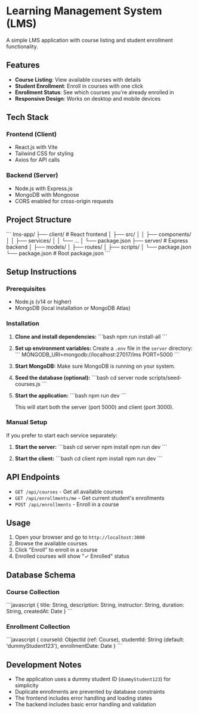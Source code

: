 # Learning Management System (LMS)

A simple LMS application with course listing and student enrollment functionality.

## Features

- **Course Listing**: View available courses with details
- **Student Enrollment**: Enroll in courses with one click
- **Enrollment Status**: See which courses you're already enrolled in
- **Responsive Design**: Works on desktop and mobile devices

## Tech Stack

### Frontend (Client)
- React.js with Vite
- Tailwind CSS for styling
- Axios for API calls

### Backend (Server)
- Node.js with Express.js
- MongoDB with Mongoose
- CORS enabled for cross-origin requests

## Project Structure

\`\`\`
lms-app/
├── client/          # React frontend
│   ├── src/
│   │   ├── components/
│   │   ├── services/
│   │   └── ...
│   └── package.json
├── server/          # Express backend
│   ├── models/
│   ├── routes/
│   ├── scripts/
│   └── package.json
└── package.json     # Root package.json
\`\`\`

## Setup Instructions

### Prerequisites
- Node.js (v14 or higher)
- MongoDB (local installation or MongoDB Atlas)

### Installation

1. **Clone and install dependencies:**
   \`\`\`bash
   npm run install-all
   \`\`\`

2. **Set up environment variables:**
   Create a `.env` file in the `server` directory:
   \`\`\`
   MONGODB_URI=mongodb://localhost:27017/lms
   PORT=5000
   \`\`\`

3. **Start MongoDB:**
   Make sure MongoDB is running on your system.

4. **Seed the database (optional):**
   \`\`\`bash
   cd server
   node scripts/seed-courses.js
   \`\`\`

5. **Start the application:**
   \`\`\`bash
   npm run dev
   \`\`\`

   This will start both the server (port 5000) and client (port 3000).

### Manual Setup

If you prefer to start each service separately:

1. **Start the server:**
   \`\`\`bash
   cd server
   npm install
   npm run dev
   \`\`\`

2. **Start the client:**
   \`\`\`bash
   cd client
   npm install
   npm run dev
   \`\`\`

## API Endpoints

- `GET /api/courses` - Get all available courses
- `GET /api/enrollments/me` - Get current student's enrollments
- `POST /api/enrollments` - Enroll in a course

## Usage

1. Open your browser and go to `http://localhost:3000`
2. Browse the available courses
3. Click "Enroll" to enroll in a course
4. Enrolled courses will show "✓ Enrolled" status

## Database Schema

### Course Collection
\`\`\`javascript
{
  title: String,
  description: String,
  instructor: String,
  duration: String,
  createdAt: Date
}
\`\`\`

### Enrollment Collection
\`\`\`javascript
{
  courseId: ObjectId (ref: Course),
  studentId: String (default: 'dummyStudent123'),
  enrollmentDate: Date
}
\`\`\`

## Development Notes

- The application uses a dummy student ID (`dummyStudent123`) for simplicity
- Duplicate enrollments are prevented by database constraints
- The frontend includes error handling and loading states
- The backend includes basic error handling and validation
